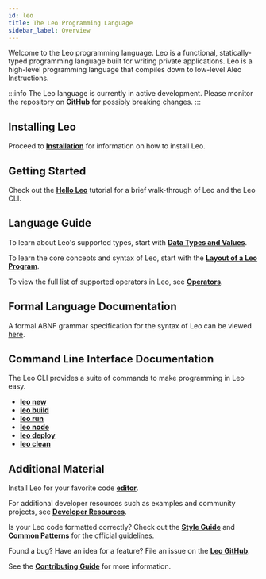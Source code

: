 ```yaml
---
id: leo
title: The Leo Programming Language
sidebar_label: Overview
---
```


Welcome to the Leo programming language. Leo is a functional, statically-typed programming language built
for writing private applications. Leo is a high-level programming language that compiles down to low-level Aleo Instructions.

:::info
The Leo language is currently in active development. Please monitor the repository on [**GitHub**](https://github.com/AleoHQ/leo) for possibly breaking changes.
:::

## Installing Leo

Proceed to [**Installation**](./leo/01_installation.md) for information on how to install Leo.

## Getting Started

Check out the [**Hello Leo**](./leo/02_hello.md) tutorial for a brief walk-through of Leo and the Leo CLI.

## Language Guide

To learn about Leo's supported types, start with [**Data Types and Values**](./leo/03_language.md).

To learn the core concepts and syntax of Leo, start with the [**Layout of a Leo Program**](./leo/03_language.md#layout-of-a-leo-program).

To view the full list of supported operators in Leo, see [**Operators**](./leo/04_operators.md).

## Formal Language Documentation

A formal ABNF grammar specification for the syntax of Leo can be viewed [here](https://github.com/AleoHQ/grammars/blob/master/leo.abnf).

## Command Line Interface Documentation

The Leo CLI provides a suite of commands to make programming in Leo easy.

- [**leo new**](./leo/05_commands.md#leo-new)
- [**leo build**](./leo/05_commands.md#leo-build)
- [**leo run**](./leo/05_commands.md#leo-run)
- [**leo node**](./leo/05_commands.md#leo-node)
- [**leo deploy**](./leo/05_commands.md#leo-deploy)
- [**leo clean**](./leo/05_commands.md#leo-clean)

## Additional Material
Install Leo for your favorite code [**editor**](./leo/07_tooling.md).

For additional developer resources such as examples and community projects, see [**Developer Resources**](./leo/06_resources.md).

Is your Leo code formatted correctly? Check out the [**Style Guide**](./leo/06_resources.md#style-guide) and [**Common Patterns**](./leo/06_resources.md#common-patterns) for the official guidelines.

Found a bug? Have an idea for a feature? File an issue on the [**Leo GitHub**](https://github.com/AleoHQ/leo/issues/new/choose).

See the [**Contributing Guide**](./leo/06_resources.md#contributing) for more information.